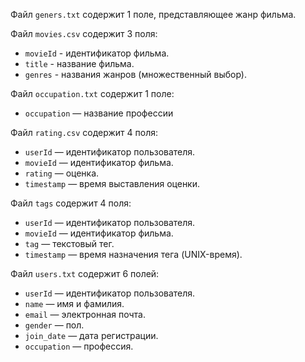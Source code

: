 Файл `geners.txt` содержит 1 поле, представляющее жанр фильма.

Файл `movies.csv` содержит 3 поля:
- `movieId` - идентификатор фильма.
- `title` - название фильма.
- `genres` - названия жанров (множественный выбор).

Файл `occupation.txt` содержит 1 поле:    
- `occupation` — название профессии

Файл `rating.csv` содержит 4 поля:
- `userId` — идентификатор пользователя.  
- `movieId` — идентификатор фильма.  
- `rating` — оценка.  
- `timestamp` — время выставления оценки.  

Файл `tags` содержит 4 поля:
- `userId` — идентификатор пользователя.  
- `movieId` — идентификатор фильма.  
- `tag` — текстовый тег.  
- `timestamp` — время назначения тега (UNIX-время).  

Файл `users.txt` содержит 6 полей:
- `userId` — идентификатор пользователя.  
- `name` — имя и фамилия.  
- `email` — электронная почта.  
- `gender` — пол.  
- `join_date` — дата регистрации.  
- `occupation` — профессия.  
